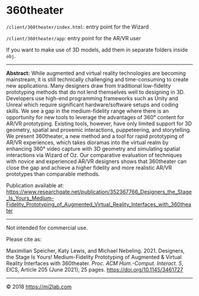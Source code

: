 # 360theater

`/client/360theater/index.html`: entry point for the Wizard

`/client/360theater/app`: entry point for the AR/VR user

If you want to make use of 3D models, add them in separate folders inside `obj`.

---

**Abstract:** While augmented and virtual reality technologies are becoming mainstream, it is still technically challenging and time-consuming to create new applications. Many designers draw from traditional low-fidelity prototyping methods that do not lend themselves well to designing in 3D. Developers use high-end programming frameworks such as Unity and Unreal which require significant hardware/software setups and coding skills. We see a gap in the medium-fidelity range where there is an opportunity for new tools to leverage the advantages of 360° content for AR/VR prototyping. Existing tools, however, have only limited support for 3D geometry, spatial and proxemic interactions, puppeteering, and storytelling. We present 360theater, a new method and a tool for rapid prototyping of AR/VR experiences, which takes dioramas into the virtual realm by enhancing 360° video capture with 3D geometry and simulating spatial interactions via Wizard of Oz. Our comparative evaluation of techniques with novice and experienced AR/VR designers shows that 360theater can close the gap and achieve a higher fidelity and more realistic AR/VR prototypes than comparable methods.

Publication available at: https://www.researchgate.net/publication/352367766_Designers_the_Stage_Is_Yours_Medium-Fidelity_Prototyping_of_Augmented_Virtual_Reality_Interfaces_with_360theater

---

Not intended for commercial use.

Please cite as:

Maximilian Speicher, Katy Lewis, and Michael Nebeling. 2021. Designers, the Stage Is Yours! Medium-Fidelity Prototyping of Augmented & Virtual Reality Interfaces with 360theater. _Proc. ACM Hum.-Comput. Interact. 5_, EICS, Article 205 (June 2021), 25 pages. https://doi.org/10.1145/3461727

---

© 2018 https://mi2lab.com

